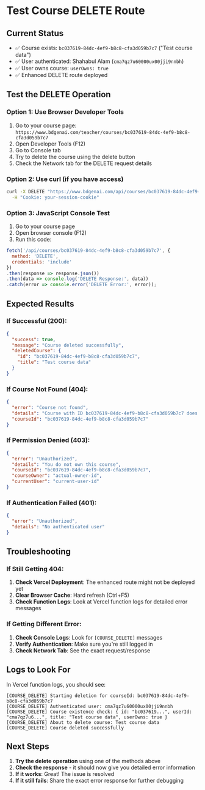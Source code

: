 # Test Course DELETE Route

## Current Status
- ✅ Course exists: `bc037619-84dc-4ef9-b8c8-cfa3d059b7c7` ("Test course data")
- ✅ User authenticated: Shahabul Alam (`cma7qz7u60000ux00jji9nnbh`)
- ✅ User owns course: `userOwns: true`
- ✅ Enhanced DELETE route deployed

## Test the DELETE Operation

### Option 1: Use Browser Developer Tools
1. Go to your course page: `https://www.bdgenai.com/teacher/courses/bc037619-84dc-4ef9-b8c8-cfa3d059b7c7`
2. Open Developer Tools (F12)
3. Go to Console tab
4. Try to delete the course using the delete button
5. Check the Network tab for the DELETE request details

### Option 2: Use curl (if you have access)
```bash
curl -X DELETE "https://www.bdgenai.com/api/courses/bc037619-84dc-4ef9-b8c8-cfa3d059b7c7" \
  -H "Cookie: your-session-cookie"
```

### Option 3: JavaScript Console Test
1. Go to your course page
2. Open browser console (F12)
3. Run this code:
```javascript
fetch('/api/courses/bc037619-84dc-4ef9-b8c8-cfa3d059b7c7', {
  method: 'DELETE',
  credentials: 'include'
})
.then(response => response.json())
.then(data => console.log('DELETE Response:', data))
.catch(error => console.error('DELETE Error:', error));
```

## Expected Results

### If Successful (200):
```json
{
  "success": true,
  "message": "Course deleted successfully",
  "deletedCourse": {
    "id": "bc037619-84dc-4ef9-b8c8-cfa3d059b7c7",
    "title": "Test course data"
  }
}
```

### If Course Not Found (404):
```json
{
  "error": "Course not found",
  "details": "Course with ID bc037619-84dc-4ef9-b8c8-cfa3d059b7c7 does not exist",
  "courseId": "bc037619-84dc-4ef9-b8c8-cfa3d059b7c7"
}
```

### If Permission Denied (403):
```json
{
  "error": "Unauthorized",
  "details": "You do not own this course",
  "courseId": "bc037619-84dc-4ef9-b8c8-cfa3d059b7c7",
  "courseOwner": "actual-owner-id",
  "currentUser": "current-user-id"
}
```

### If Authentication Failed (401):
```json
{
  "error": "Unauthorized",
  "details": "No authenticated user"
}
```

## Troubleshooting

### If Still Getting 404:
1. **Check Vercel Deployment**: The enhanced route might not be deployed yet
2. **Clear Browser Cache**: Hard refresh (Ctrl+F5)
3. **Check Function Logs**: Look at Vercel function logs for detailed error messages

### If Getting Different Error:
1. **Check Console Logs**: Look for `[COURSE_DELETE]` messages
2. **Verify Authentication**: Make sure you're still logged in
3. **Check Network Tab**: See the exact request/response

## Logs to Look For

In Vercel function logs, you should see:
```
[COURSE_DELETE] Starting deletion for courseId: bc037619-84dc-4ef9-b8c8-cfa3d059b7c7
[COURSE_DELETE] Authenticated user: cma7qz7u60000ux00jji9nnbh
[COURSE_DELETE] Course existence check: { id: "bc037619...", userId: "cma7qz7u6...", title: "Test course data", userOwns: true }
[COURSE_DELETE] About to delete course: Test course data
[COURSE_DELETE] Course deleted successfully
```

## Next Steps

1. **Try the delete operation** using one of the methods above
2. **Check the response** - it should now give you detailed error information
3. **If it works**: Great! The issue is resolved
4. **If it still fails**: Share the exact error response for further debugging 